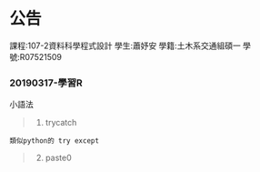 #  公告
課程:107-2資料科學程式設計 學生:蕭妤安 學籍:土木系交通組碩一 學號:R07521509
    
### 20190317-學習R
小語法

>1. trycatch

    類似python的 try except

>2. paste0


